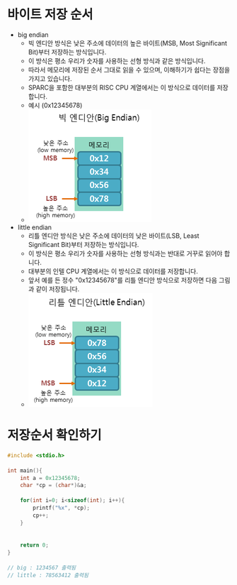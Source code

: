 # 바이트 저장 순서
- big endian
    - 빅 엔디안 방식은 낮은 주소에 데이터의 높은 바이트(MSB, Most Significant Bit)부터 저장하는 방식입니다.
    - 이 방식은 평소 우리가 숫자를 사용하는 선형 방식과 같은 방식입니다.
    - 따라서 메모리에 저장된 순서 그대로 읽을 수 있으며, 이해하기가 쉽다는 장점을 가지고 있습니다.
    - SPARC을 포함한 대부분의 RISC CPU 계열에서는 이 방식으로 데이터를 저장합니다.
    - 예시 (0x12345678)
    - ![alt text](image.png)
- little endian
    - 리틀 엔디안 방식은 낮은 주소에 데이터의 낮은 바이트(LSB, Least Significant Bit)부터 저장하는 방식입니다.
    - 이 방식은 평소 우리가 숫자를 사용하는 선형 방식과는 반대로 거꾸로 읽어야 합니다.
    - 대부분의 인텔 CPU 계열에서는 이 방식으로 데이터를 저장합니다.
    - 앞서 예를 든 정수 "0x12345678"를 리틀 엔디안 방식으로 저장하면 다음 그림과 같이 저장됩니다.
    - ![alt text](image-1.png)

# 저장순서 확인하기
```c
#include <stdio.h>

int main(){
    int a = 0x12345678;
    char *cp = (char*)&a;

    for(int i=0; i<sizeof(int); i++){
        printf("%x", *cp);
        cp++;
    }


    return 0;
}

// big : 1234567 출력됨
// little : 78563412 출력됨
```


